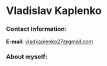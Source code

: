 # Vladislav Kaplenko

### Contact Information:

**E-mail:** vladkaplenko27@gmail.com



### About myself:





